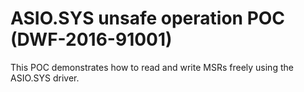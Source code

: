 ASIO.SYS unsafe operation POC (DWF-2016-91001)
==============================================

This POC demonstrates how to read and write MSRs freely using the ASIO.SYS driver.

